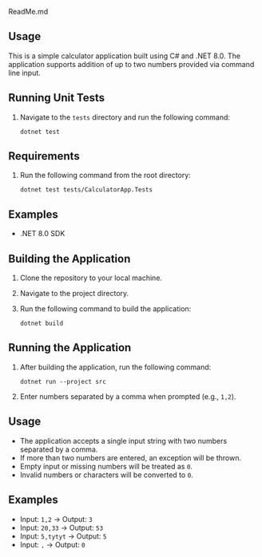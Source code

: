 ReadMe.md

## Usage

This is a simple calculator application built using C# and .NET 8.0. The application supports addition of up to two numbers provided via command line input.

## Running Unit Tests

1. Navigate to the `tests` directory and run the following command:
   ```
   dotnet test
   ```

## Requirements
1. Run the following command from the root directory:
   ```
   dotnet test tests/CalculatorApp.Tests
   ```

## Examples

- .NET 8.0 SDK

## Building the Application

1. Clone the repository to your local machine.
2. Navigate to the project directory.
3. Run the following command to build the application:

   ```
   dotnet build
   ```

## Running the Application

1. After building the application, run the following command:

   ```
   dotnet run --project src
   ```

2. Enter numbers separated by a comma when prompted (e.g., `1,2`).

## Usage

- The application accepts a single input string with two numbers separated by a comma.
- If more than two numbers are entered, an exception will be thrown.
- Empty input or missing numbers will be treated as `0`.
- Invalid numbers or characters will be converted to `0`.

## Examples

- Input: `1,2` -> Output: `3`
- Input: `20,33` -> Output: `53`
- Input: `5,tytyt` -> Output: `5`
- Input: `,` -> Output: `0`

```

```
